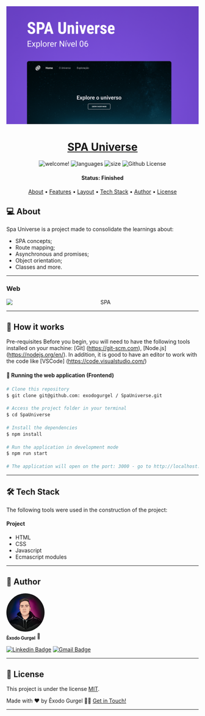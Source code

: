 <img src="./assets/capa-SPA.png" /> 

<h1 align="center">
    <a href="#"> SPA Universe </a>
</h1>

<p align="center">
	
  <img src="https://img.shields.io/static/v1?label=PRs&message=welcome&color=49AA26&labelColor=000000" alt="welcome!" />
	
  <img src="https://img.shields.io/github/languages/count/exodogurgel/SpaUniverse" alt="languages" />
	
  <img src="https://img.shields.io/github/repo-size/exodogurgel/SpaUniverse" alt="size" />
	
  <img alt="Github License" src="https://img.shields.io/github/license/exodogurgel/SpaUniverse" />

  
</p>


<h4 align="center"> 
	 Status: Finished
</h4>

<p align="center">
 <a href="#-about">About</a> •
 <a href="#-Features">Features</a> •
 <a href="#-layout">Layout</a> • 
 <a href="#-tech-stack">Tech Stack</a> • 
 <a href="#-author">Author</a> • 
 <a href="#-license">License</a>

</p>

## 💻 About

Spa Universe is a project made to consolidate the learnings about:

- SPA concepts;
- Route mapping;
- Asynchronous and promises;
- Object orientation;
- Classes and more.

---

### Web

<p align="center" style="display: flex; align-items: flex-start; justify-content: center;">
  <img alt="SPA" title="#SPA" src="./assets/SPA.gif" width="100%">

</p>

---


## 🚀 How it works

Pre-requisites
Before you begin, you will need to have the following tools installed on your machine: [Git] (https://git-scm.com), [Node.js] (https://nodejs.org/en/). In addition, it is good to have an editor to work with the code like [VSCode] (https://code.visualstudio.com/)

#### 🎲 Running the web application (Frontend)

```bash
# Clone this repository
$ git clone git@github.com: exodogurgel / SpaUniverse.git

# Access the project folder in your terminal
$ cd SpaUniverse

# Install the dependencies
$ npm install

# Run the application in development mode
$ npm run start

# The application will open on the port: 3000 - go to http://localhost:3000
```
---

## 🛠 Tech Stack

The following tools were used in the construction of the project:


#### **Project** 

-   HTML
-   CSS
-   Javascript
-   Ecmascript modules


---
## 🦸 Author

<a href="https://blog.rocketseat.com.br/author/exodo/">
 <img style="border-radius: 50%;" src="https://github.com/exodogurgel/exodogurgel/blob/main/images/b11993be-e073-4a30-adae-2fee655ccdd5.png?raw=true" width="100px;" alt="Êxodo Gurgel"/> 
 <br />
 <sub><b>Êxodo Gurgel</b></sub></a> <a href="https://blog.rocketseat.com.br/author/exodo/" title="Rocketseat"></a> 🚀
 <br />

[![Linkedin Badge](https://img.shields.io/badge/-Exodo-blue?style=flat-square&logo=Linkedin&logoColor=white&link=https://www.linkedin.com/in/exodo-gurgel/)](https://www.linkedin.com/in/exodo-gurgel/) 
[![Gmail Badge](https://img.shields.io/badge/-exodowellis@gmail.com-c14438?style=flat-square&logo=Gmail&logoColor=white&link=mailto:exodowellis@gmail.com)](mailto:exodowellis@gmail.com)

---

## 📝 License

This project is under the license [MIT](./LICENSE).

Made with ❤️ by Êxodo Gurgel 👋🏽 [Get in Touch!](Https://www.linkedin.com/in/exodo-gurgel/)

---

